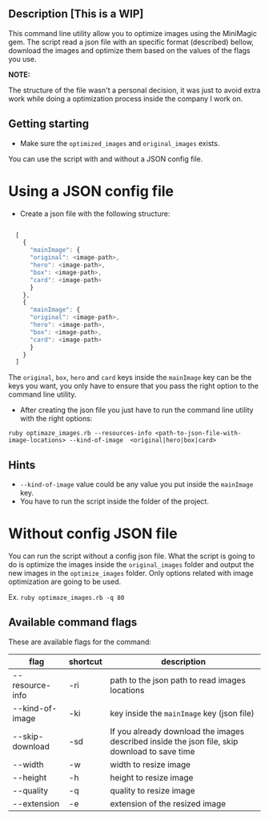 Description [This is a WIP]
---------------------------


This command line utility allow you to optimize images using the MiniMagic gem. The script read a json file with an specific format
(described) bellow, download the images and optimize them based on the values of the flags you use.

**NOTE:**

The structure of the file wasn't a personal decision, it was just to avoid extra work while doing a optimization process inside
the company I work on.


Getting starting
----------------

* Make sure the `optimized_images` and `original_images` exists.

You can use the script with and without a JSON config file.

Using a JSON config file
========================


* Create a json file with the following structure:

```js

  [
    {
      "mainImage": {
      "original": <image-path>,
      "hero": <image-path>,
      "box": <image-path>,
      "card": <image-path>
      }
    },
    {
      "mainImage": {
      "original": <image-path>,
      "hero": <image-path>,
      "box": <image-path>,
      "card": <image-path>
      }
    }
  ]

```

The `original`, `box`, `hero` and `card` keys inside the `mainImage` key can be the keys you want, you only have to ensure
that you pass the right option to the command line utility.

* After creating the json file you just have to run the command line utility with the right options:

`ruby optimaze_images.rb --resources-info <path-to-json-file-with-image-locations> --kind-of-image  <original|hero|box|card>`


Hints
------


* `--kind-of-image` value could be any value you put inside the `mainImage` key.
* You have to run the script inside the folder of the project.

Without config JSON file
========================

You can run the script without a config json file. What the script is going to do is optimize the images inside the `original_images`
folder and output the new images in the `optimize_images` folder. Only options related with image optimization are going to be used.

Ex. `ruby optimaze_images.rb -q 80`


Available command flags
------------------------

These are available flags for the command:

**flag**          | **shortcut** | **description**
----------------- |-----------   | --------------------
--resource-info   | -ri          | path to the json path to read images locations
--kind-of-image   | -ki          | key inside the `mainImage` key (json file)
--skip-download   | -sd          | If you already download the images described inside the json file, skip download to save time
--width           | -w           | width to resize image
--height          | -h           | height to resize image
--quality         | -q           | quality to resize image
--extension       | -e           | extension of the resized image

